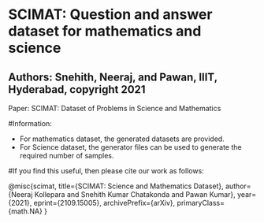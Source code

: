 # SCIMAT: Question and answer dataset for mathematics and science

## Authors: Snehith, Neeraj, and Pawan, IIIT, Hyderabad, copyright 2021

Paper: SCIMAT: Dataset of Problems in Science and Mathematics

#Information: 
- For mathematics dataset, the generated datasets are provided. 
- For Science dataset, the generator files can be used to generate the required number of samples. 

#If you find this useful, then please cite our work as follows:

@misc{scimat,
      title={SCIMAT: Science and Mathematics Dataset}, 
      author={Neeraj Kollepara and Snehith Kumar Chatakonda and Pawan Kumar},
      year={2021},
      eprint={2109.15005},
      archivePrefix={arXiv},
      primaryClass={math.NA}
}
